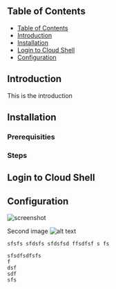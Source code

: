 
## Table of Contents
- [Table of Contents](#table-of-contents)
- [Introduction](#introduction)
- [Installation](#installation)
- [Login to Cloud Shell](#login-to-cloud-shell)
- [Configuration](#configuration)



##   Introduction

This is the introduction 

##   Installation


###   Prerequisities <!-- omit in toc -->

###   Steps  <!-- omit from toc -->
##  Login to Cloud Shell
##  Configuration



![screenshot](Installation/images/image.png)

Second image
![alt text]([image-1.png](https://github.com/ConnecttheCloud/Kubernetes-Lab/blob/main/images/image-1.png))

`sfsfs
sfdsfs
sfdsfsd
ffsdfsf
s
fs`

```
sfsdfsdfsfs
f
dsf
sdf
sfs
```